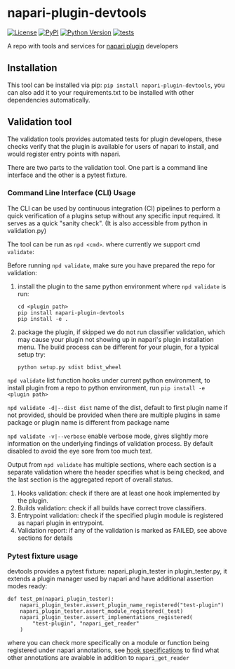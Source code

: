 # napari-plugin-devtools

[![License](https://img.shields.io/pypi/l/napari-plugin-devtools.svg?color=green)](https://github.com/napari/napari-plugin-devtools/raw/main/LICENSE)
[![PyPI](https://img.shields.io/pypi/v/napari-plugin-devtools.svg?color=green)](https://pypi.org/project/napari-plugin-devtools)
[![Python Version](https://img.shields.io/pypi/pyversions/napari-demo.svg?color=green)](https://python.org)
[![tests](https://github.com/napari/napari-plugin-devtools/workflows/CI/badge.svg)](https://github.com/napari/napari-plugin-devtools/actions)

A repo with tools and services for [napari plugin](https://napari.org/docs/dev/plugins/index.html) developers

## Installation
This tool can be installed via pip: `pip install napari-plugin-devtools`, 
you can also add it to your requirements.txt to be installed with other 
dependencies automatically.

## Validation tool
The validation tools provides automated tests for plugin developers, 
these checks verify that the plugin is available for users of napari 
to install, and would register entry points with napari. 

There are two parts to the validation tool. One part is a 
command line interface and the other is a pytest fixture.

### Command Line Interface (CLI) Usage
The CLI can be used by continuous integration (CI) pipelines to perform a 
quick verification of a plugins setup without any specific input required. 
It serves as a quick "sanity check". (It is also accessible from python in validation.py)

The tool can be run as `npd <cmd>`. where currently we support cmd `validate`:

Before running `npd validate`, make sure you have prepared the repo for validation:
1. install the plugin to the same python environment where `npd validate` is run:
   ```
   cd <plugin path>
   pip install napari-plugin-devtools
   pip install -e .
   ```
2. package the plugin, if skipped we do not run classifier validation, which may cause your plugin not showing 
   up in napari's plugin installation menu. The build process can be different for your plugin, for a typical setup try:
   ```
   python setup.py sdist bdist_wheel
   ```

`npd validate` list function hooks under current python environment, to install plugin from a repo to python 
environment, run `pip install -e <plugin path>`

`npd validate -d|--dist dist` name of the dist, default to first plugin name if not provided, should be provided when 
there are multiple plugins in same package or plugin name is different from package name

`npd validate -v|--verbose` enable verbose mode, gives slightly more information on the underlying 
findings of validation process. By default disabled to avoid the eye sore from too much text.

Output from `npd validate` has multiple sections, where each section is a separate validation where the header
specifies what is being checked, and the last section is the aggregated report of overall status.

1. Hooks validation: check if there are at least one hook implemented by the plugin.
2. Builds validation: check if all builds have correct trove classifiers.
3. Entrypoint validation: check if the specified plugin module is registered as napari plugin in entrypoint.
4. Validation report: if any of the validation is marked as FAILED, see above sections for details



### Pytest fixture usage
devtools provides a pytest fixture: napari_plugin_tester 
in plugin_tester.py, it extends a plugin manager used by napari
and have additional assertion modes ready:
```
def test_pm(napari_plugin_tester):
    napari_plugin_tester.assert_plugin_name_registered("test-plugin")
    napari_plugin_tester.assert_module_registered(_test)
    napari_plugin_tester.assert_implementations_registered(
        "test-plugin", "napari_get_reader"
    )
```
where you can check more specifically on a module or function 
being registered under napari annotations, see 
[hook specifications](https://napari.org/docs/dev/plugins/hook_specifications.html)
to find what other annotations are avaiable in addition to `napari_get_reader`

